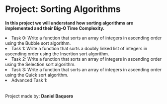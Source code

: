 <html>
<h1>Project: Sorting Algorithms</h1>
<p><strong>In this project we will understand how sorting algorithms are implemented and their Big-O Time Complexity.</strong></p>
<body>
<li>Task 0: Write a function that sorts an array of integers in ascending order using the Bubble sort algorithm.</li>
<li>Task 1: Write a function that sorts a doubly linked list of integers in ascending order using the Insertion sort algorithm.</li>
<li>Task 2: Write a function that sorts an array of integers in ascending order using the Selection sort algorithm.</li>
<li>Task 3: Write a function that sorts an array of integers in ascending order using the Quick sort algorithm.</li>
<li>Advanced Task 1: </li>
</body>
<br>
<br>
<footer>Project made by: <strong>Daniel Baquero</stong></footer>
</html>